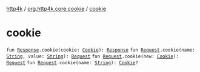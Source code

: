 [http4k](../index.md) / [org.http4k.core.cookie](index.md) / [cookie](./cookie.md)

# cookie

`fun `[`Response`](../org.http4k.core/-response/index.md)`.cookie(cookie: `[`Cookie`](-cookie/index.md)`): `[`Response`](../org.http4k.core/-response/index.md)
`fun `[`Request`](../org.http4k.core/-request/index.md)`.cookie(name: `[`String`](https://kotlinlang.org/api/latest/jvm/stdlib/kotlin/-string/index.html)`, value: `[`String`](https://kotlinlang.org/api/latest/jvm/stdlib/kotlin/-string/index.html)`): `[`Request`](../org.http4k.core/-request/index.md)
`fun `[`Request`](../org.http4k.core/-request/index.md)`.cookie(new: `[`Cookie`](-cookie/index.md)`): `[`Request`](../org.http4k.core/-request/index.md)
`fun `[`Request`](../org.http4k.core/-request/index.md)`.cookie(name: `[`String`](https://kotlinlang.org/api/latest/jvm/stdlib/kotlin/-string/index.html)`): `[`Cookie`](-cookie/index.md)`?`